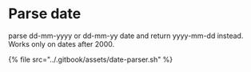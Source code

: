 # Parse date

parse dd-mm-yyyy or dd-mm-yy date and return yyyy-mm-dd instead. Works only on dates after 2000.

{% file src="../.gitbook/assets/date-parser.sh" %}

